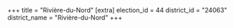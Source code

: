 +++
title = "Rivière-du-Nord"
[extra]
election_id = 44
district_id = "24063"
district_name = "Rivière-du-Nord"
+++
